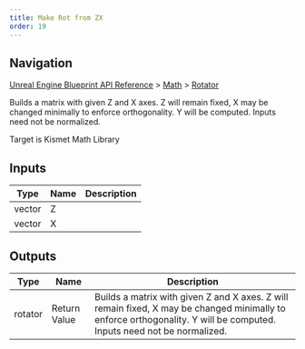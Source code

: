 ```yaml
---
title: Make Rot from ZX
order: 19
---
```

## Navigation

[Unreal Engine Blueprint API Reference](https://dev.epicgames.com/documentation/en-us/unreal-engine/BlueprintAPI) > [Math](https://dev.epicgames.com/documentation/en-us/unreal-engine/BlueprintAPI/Math) > [Rotator](https://dev.epicgames.com/documentation/en-us/unreal-engine/BlueprintAPI/Math/Rotator)

Builds a matrix with given Z and X axes. Z will remain fixed, X may be changed minimally to enforce orthogonality. Y will be computed. Inputs need not be normalized.

Target is Kismet Math Library

## Inputs

| Type | Name | Description |
| --- | --- | --- |
| vector | Z |  |
| vector | X |  |

## Outputs

| Type | Name | Description |
| --- | --- | --- |
| rotator | Return Value | Builds a matrix with given Z and X axes. Z will remain fixed, X may be changed minimally to enforce orthogonality. Y will be computed. Inputs need not be normalized. |
